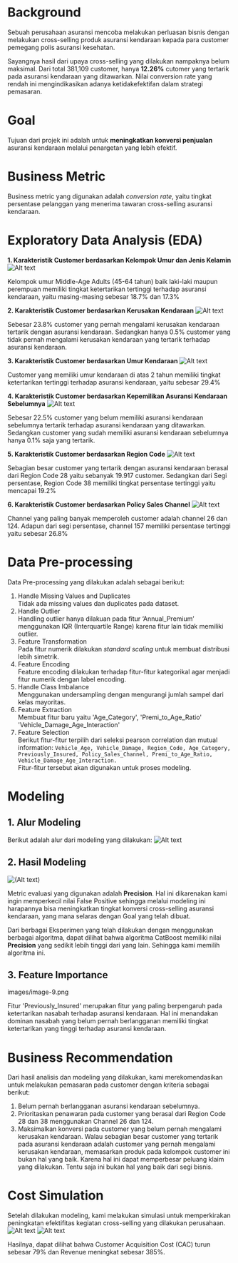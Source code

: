 # Background
Sebuah perusahaan asuransi mencoba melakukan perluasan bisnis dengan melakukan cross-selling produk asuransi kendaraan kepada para customer pemegang polis asuransi kesehatan.

Sayangnya hasil dari upaya cross-selling yang dilakukan nampaknya belum maksimal. Dari total 381,109 customer, hanya **12.26%** cutomer yang tertarik pada asuransi kendaraan yang ditawarkan. Nilai conversion rate yang rendah ini mengindikasikan adanya ketidakefektifan dalam strategi pemasaran.

# Goal
Tujuan dari projek ini adalah untuk **meningkatkan konversi penjualan** asuransi kendaraan melalui penargetan yang lebih efektif.

# Business Metric
Business metric yang digunakan adalah *conversion rate*, yaitu tingkat persentase pelanggan yang menerima tawaran cross-selling asuransi kendaraan.

# Exploratory Data Analysis (EDA)
**1. Karakteristik Customer berdasarkan Kelompok Umur dan Jenis Kelamin**
![Alt text](images/image.png)

Kelompok umur Middle-Age Adults (45-64 tahun) baik laki-laki maupun perempuan memiliki tingkat ketertarikan tertinggi terhadap asuransi kendaraan, yaitu masing-masing sebesar 18.7% dan 17.3%

**2. Karakteristik Customer berdasarkan Kerusakan Kendaraan**
![Alt text](images/image-1.png)

Sebesar 23.8% customer yang pernah mengalami kerusakan kendaraan tertarik dengan asuransi kendaraan. Sedangkan hanya 0.5% customer yang tidak pernah mengalami kerusakan kendaraan yang tertarik terhadap asuransi kendaraan.

**3. Karakteristik Customer berdasarkan Umur Kendaraan**
![Alt text](images/image-2.png)

Customer yang memiliki umur kendaraan di atas 2 tahun memiliki tingkat ketertarikan tertinggi terhadap asuransi kendaraan, yaitu sebesar 29.4%

**4. Karakteristik Customer berdasarkan Kepemilikan Asuransi Kendaraan Sebelumnya**
![Alt text](images/image-4.png)

Sebesar 22.5% customer yang belum memiliki asuransi kendaraan sebelumnya tertarik terhadap asuransi kendaraan yang ditawarkan. Sedangkan customer yang sudah memiliki asuransi kendaraan sebelumnya hanya 0.1% saja yang tertarik.

**5. Karakteristik Customer berdasarkan Region Code**
![Alt text](images/image-10.png)

Sebagian besar customer yang tertarik dengan asuransi kendaraan berasal dari Region Code 28 yaitu sebanyak 19.917 customer.
Sedangkan dari Segi persentase, Region Code 38 memiliki tingkat persentase tertinggi yaitu mencapai 19.2%

**6. Karakteristik Customer berdasarkan Policy Sales Channel**
![Alt text](images/image-11.png)

Channel yang paling banyak memperoleh customer adalah channel 26 dan 124.
Adapun dari segi persentase, channel 157 memiliki persentase tertinggi yaitu sebesar 26.8%

# Data Pre-processing
Data Pre-processing yang dilakukan adalah sebagai berikut:

1. Handle Missing Values and Duplicates</br>
Tidak ada missing values dan duplicates pada dataset.
2. Handle Outlier </br>
Handling outlier hanya dilakuan pada fitur ‘Annual_Premium’ menggunakan IQR (Interquartile Range) karena fitur lain tidak memiliki outlier.
3. Feature Transformation </br>
Pada fitur numerik dilakukan _standard scaling_ untuk membuat distribusi lebih simetrik.
4. Feature Encoding </br>
 Feature encoding dilakukan terhadap fitur-fitur kategorikal agar menjadi fitur numerik dengan label encoding. 
5. Handle Class Imbalance </br>
Menggunakan undersampling dengan mengurangi jumlah sampel dari kelas mayoritas.
6. Feature Extraction </br>
Membuat fitur baru yaitu 'Age_Category', 'Premi_to_Age_Ratio' 'Vehicle_Damage_Age_Interaction'
7. Feature Selection </br>
Berikut fitur-fitur terpilih dari seleksi pearson correlation dan mutual information: `Vehicle_Age, Vehicle_Damage, Region_Code, Age_Category, Previously_Insured, Policy_Sales_Channel, Premi_to_Age_Ratio, Vehicle_Damage_Age_Interaction.`
</br>Fitur-fitur tersebut akan digunakan untuk proses modeling.

# Modeling
## 1. Alur Modeling
Berikut adalah alur dari modeling yang dilakukan:
![Alt text](images/image-7.png)

## 2. Hasil Modeling
![(Alt text)](images/image-8.png)

Metric evaluasi yang digunakan adalah **Precision**. Hal ini dikarenakan kami ingin memperkecil nilai False Positive sehingga melalui modeling ini harapannya bisa meningkatkan tingkat konversi cross-selling asuransi kendaraan, yang mana selaras dengan Goal yang telah dibuat.

Dari berbagai Eksperimen yang telah dilakukan dengan menggunakan berbagai algoritma, dapat dilihat bahwa algoritma CatBoost memiliki nilai **Precision** yang sedikit lebih tinggi dari yang lain. Sehingga kami memilih algoritma ini.

## 3. Feature Importance
images/image-9.png


Fitur 'Previously_Insured' merupakan fitur yang paling berpengaruh pada ketertarikan nasabah terhadap asuransi kendaraan. Hal ini menandakan dominan nasabah yang belum pernah berlangganan memiliki tingkat ketertarikan yang tinggi terhadap asuransi kendaraan.

# Business Recommendation
Dari hasil analisis dan modeling yang dilakukan, kami merekomendasikan untuk melakukan pemasaran pada customer dengan kriteria sebagai berikut:
1. Belum pernah berlangganan asuransi kendaraan sebelumnya.
2. Prioritaskan penawaran pada customer yang berasal dari Region Code 28 dan 38 menggunakan Channel 26 dan 124.
3. Maksimalkan konversi pada customer yang belum pernah mengalami kerusakan kendaraan. Walau sebagian besar customer yang tertarik pada asuransi kendaraan adalah customer yang pernah mengalami kerusakan kendaraan, memasarkan produk pada kelompok customer ini bukan hal yang baik. Karena hal ini dapat memperbesar peluang klaim yang dilakukan. Tentu saja ini bukan hal yang baik dari segi bisnis.

# Cost Simulation
Setelah dilakukan modeling, kami melakukan simulasi untuk memperkirakan peningkatan efektifitas kegiatan cross-selling yang dilakukan perusahaan. </br>
![Alt text](images/image-12.png) ![Alt text](images/image-13.png)

Hasilnya, dapat dilihat bahwa Customer Acquisition Cost (CAC) turun sebesar 79% dan Revenue meningkat sebesar 385%.
